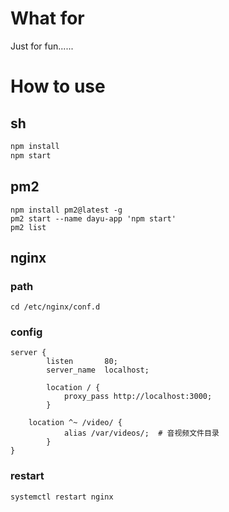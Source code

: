 # What for

Just for fun......

# How to use

## sh

````sh
npm install
npm start
````

## pm2

```` pm2
npm install pm2@latest -g
pm2 start --name dayu-app 'npm start'
pm2 list
````

## nginx

### path

````
cd /etc/nginx/conf.d
````

### config

````
server {
        listen       80;
        server_name  localhost;

        location / {
            proxy_pass http://localhost:3000;
        }
	
	location ^~ /video/ {
            alias /var/videos/;  # 音视频文件目录
    	}
}
````

### restart

````
systemctl restart nginx
````